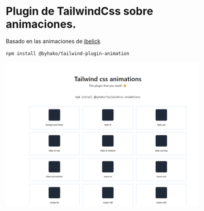 # Plugin de TailwindCss sobre animaciones.

Basado en las animaciones de [ibelick](https://animation.ibelick.com/)

<code>npm install @byhako/tailwind-plugin-animation</code>



<p></p>

![image](./image.png)
